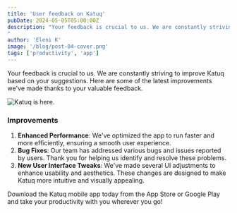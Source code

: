 ```yaml
---
title: 'User feedback on Katuq'
pubDate: 2024-05-05T05:00:00Z
description: "Your feedback is crucial to us. We are constantly striving to improve Katuq based on your suggestions. Here are some of the latest improvements.
"
author: 'Eleni K'
image: '/blog/post-04-cover.png'
tags: ['productivity', 'app']
---
```


Your feedback is crucial to us. We are constantly striving to improve Katuq based on your suggestions. Here are some of the latest improvements we've made thanks to your valuable feedback.

![Katuq is here.](/blog/post-01.png)

### Improvements

1. **Enhanced Performance**: We've optimized the app to run faster and more efficiently, ensuring a smooth user experience.
2. **Bug Fixes**: Our team has addressed various bugs and issues reported by users. Thank you for helping us identify and resolve these problems.
3. **New User Interface Tweaks**: We've made several UI adjustments to enhance usability and aesthetics. These changes are designed to make Katuq more intuitive and visually appealing.

Download the Katuq mobile app today from the App Store or Google Play and take your productivity with you wherever you go!
